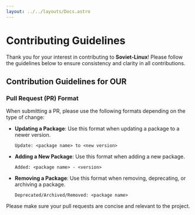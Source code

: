 ```yaml
---
layout: ../../layouts/Docs.astro
---
```

# Contributing Guidelines

Thank you for your interest in contributing to **Soviet-Linux**! Please follow the guidelines below to ensure consistency and clarity in all contributions.

## Contribution Guidelines for OUR

### Pull Request (PR) Format

When submitting a PR, please use the following formats depending on the type of change:

- **Updating a Package**:
  Use this format when updating a package to a newer version.
  ```plaintext
  Update: <package name> to <new version>
  ```

- **Adding a New Package**:
  Use this format when adding a new package.
  ```plaintext
  Added: <package name> - <version>
  ```

- **Removing a Package**:
  Use this format when removing, deprecating, or archiving a package.
  ```plaintext
  Deprecated/Archived/Removed: <package name>
  ```

Please make sure your pull requests are concise and relevant to the project.
